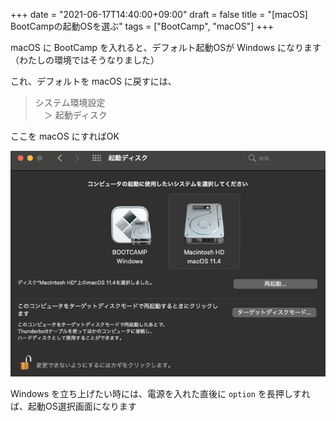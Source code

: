+++
date = "2021-06-17T14:40:00+09:00"
draft = false
title = "[macOS] BootCampの起動OSを選ぶ"
tags = ["BootCamp", "macOS"]
+++

macOS に BootCamp を入れると、デフォルト起動OSが Windows になります  
（わたしの環境ではそうなりました）

これ、デフォルトを macOS に戻すには、  

> システム環境設定  
　＞ 起動ディスク  

ここを macOS にすればOK

![](/pic/Select-to-start-OS-on-BootCamp_00.png)

Windows を立ち上げたい時には、電源を入れた直後に `option` を長押しすれば、起動OS選択画面になります
